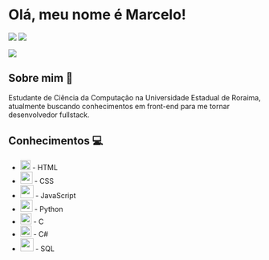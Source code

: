 # Olá, meu nome é Marcelo!

<a href="https://instagram.com/marhsilv_" target="_blank"><img src="https://img.shields.io/badge/-Instagram-%23E4405F?style=for-the-badge&logo=instagram&logoColor=white" target="_blank"></a>
  <a href="https://www.linkedin.com/in/meloxss/" target="_blank"><img src="https://img.shields.io/badge/-LinkedIn-%230077B5?style=for-the-badge&logo=linkedin&logoColor=white" target="_blank"></a>

![](https://komarev.com/ghpvc/?username=Meloxs)
## Sobre mim 🐺
Estudante de Ciência da Computação na Universidade Estadual de Roraima, atualmente buscando conhecimentos em front-end para me tornar desenvolvedor fullstack.

  ## Conhecimentos 💻
  
  * <img width="20px" src="https://cdn-icons-png.flaticon.com/512/174/174854.png"> - HTML
  * <img width="24px" src="https://logospng.org/download/css-3/logo-css-3-2048.png"> - CSS
  * <img width="26px" src="https://static.vecteezy.com/system/resources/previews/027/127/463/original/javascript-logo-javascript-icon-transparent-free-png.png"> - JavaScript
  * <img width="24px" src="https://cdn.freebiesupply.com/logos/large/2x/python-5-logo-svg-vector.svg"> - Python
  * <img width="22px" src="https://upload.wikimedia.org/wikipedia/commons/thumb/1/18/C_Programming_Language.svg/695px-C_Programming_Language.svg.png"> - C
  * <img width="22px" src="https://uxwing.com/wp-content/themes/uxwing/download/brands-and-social-media/c-sharp-programming-language-icon.png"> - C#
  * <img width="26px" src="https://upload.wikimedia.org/wikipedia/commons/8/87/Sql_data_base_with_logo.png"> - SQL

